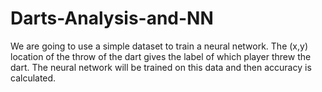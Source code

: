 # Darts-Analysis-and-NN

We are going to use a simple dataset to train a neural network.
The (x,y) location of the throw of the dart gives the label of which player threw the dart.
The neural network will be trained on this data and then accuracy is calculated.
